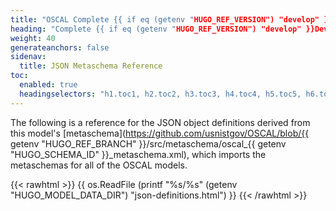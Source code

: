 ```yaml
---
title: "OSCAL Complete {{ if eq (getenv "HUGO_REF_VERSION") "develop" }}Development Snapshot{{ else }}v{{ getenv "HUGO_REF_VERSION" }}{{ end }} JSON Format Metaschema Reference"
heading: "Complete {{ if eq (getenv "HUGO_REF_VERSION") "develop" }}Development Snapshot{{ else }}v{{ getenv "HUGO_REF_VERSION" }}{{ end }} Model JSON Metaschema Reference"
weight: 40
generateanchors: false
sidenav:
  title: JSON Metaschema Reference
toc:
  enabled: true
  headingselectors: "h1.toc1, h2.toc2, h3.toc3, h4.toc4, h5.toc5, h6.toc6"
---
```


The following is a reference for the JSON object definitions derived from this model's [metaschema](https://github.com/usnistgov/OSCAL/blob/{{ getenv "HUGO_REF_BRANCH" }}/src/metaschema/oscal_{{ getenv "HUGO_SCHEMA_ID" }}_metaschema.xml), which imports the metaschemas for all of the OSCAL models.

{{< rawhtml >}}
{{ os.ReadFile (printf "%s/%s" (getenv "HUGO_MODEL_DATA_DIR") "json-definitions.html") }}
{{< /rawhtml >}}